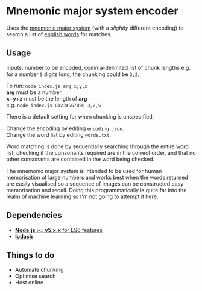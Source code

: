 # Mnemonic major system encoder

Uses the [mnemonic major system](https://en.wikipedia.org/wiki/Mnemonic_major_system) (with a _slightly_ different encoding) to search a list of [english words](https://github.com/dwyl/english-words) for matches.

## Usage

Inputs: number to be encoded, comma-delimited list of chunk lengths e.g. for a number `5` digits long, the chunking could be `3,2`.

To run: `node index.js arg x,y,z`  
**arg** must be a number  
**x**+**y**+**z** must be the length of **arg**  
e.g. `node index.js 01234567890 3,2,5`  

There is a default setting for when chunking is unspecified.

Change the encoding by editing `encoding.json`.  
Change the word list by editing `words.txt`.  

Word matching is done by sequentially searching through the entire word list, checking if the consonants required are in the correct order, and that no other consonants are contained in the word being checked.

The mnemonic major system is intended to be used for human memorisation of large numbers and  works best when the words returned are easily visualised so a sequence of images can be constructed easy memorisation and recall. Doing this programmatically is quite far into the realm of machine learning so I'm not going to attempt it here. 

## Dependencies

* [**Node.js >= v5.x.x** for ES6 features](https://nodejs.org/en/docs/es6/)
* [**lodash**](https://lodash.com/)

## Things to do
* Automate chunking 
* Optimise search
* Host online 
